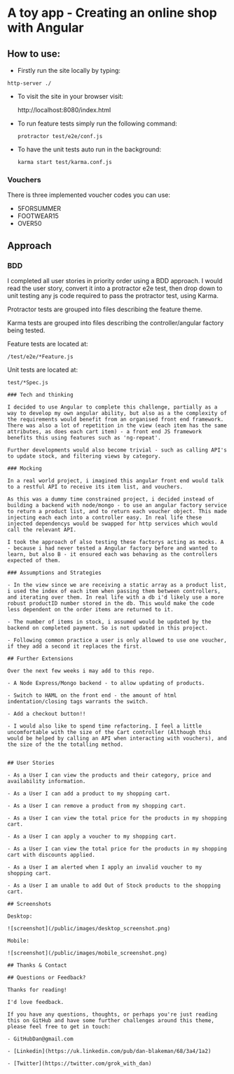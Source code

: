 # A toy app - Creating an online shop with Angular

## How to use:

- Firstly run the site locally by typing:

```
http-server ./
```

- To visit the site in your browser visit:

  http://localhost:8080/index.html

- To run feature tests simply run the following command:
  ```
  protractor test/e2e/conf.js
  ```
- To have the unit tests auto run in the background:
  ```
  karma start test/karma.conf.js
  ```

### Vouchers

There is three implemented voucher codes you can use:

  - 5FORSUMMER
  - FOOTWEAR15
  - OVER50

## Approach

### BDD

I completed all user stories in priority order using a BDD approach. I would read the user story, convert it into a protractor e2e test, then drop down to unit testing any js code required to pass the protractor test, using Karma.

Protractor tests are grouped into files describing the feature theme.

Karma tests are grouped into files describing the controller/angular factory being tested.

Feature tests are located at:
```
/test/e2e/*Feature.js
```
Unit tests are located at:
```
test/*Spec.js

### Tech and thinking

I decided to use Angular to complete this challenge, partially as a way to develop my own angular ability, but also as a the complexity of the requirements would benefit from an organised front end framework. There was also a lot of repetition in the view (each item has the same attributes, as does each cart item) - a front end JS framework benefits this using features such as 'ng-repeat'.

Further developments would also become trivial - such as calling API's to update stock, and filtering views by category.

### Mocking

In a real world project, i imagined this angular front end would talk to a restful API to receive its item list, and vouchers.

As this was a dummy time constrained project, i decided instead of building a backend with node/mongo - to use an angular factory service to return a product list, and to return each voucher object. This made injecting each each into a controller easy. In real life these injected dependencys would be swapped for http services which would call the relevant API.

I took the approach of also testing these factorys acting as mocks. A - because i had never tested a Angular factory before and wanted to learn, but also B - it ensured each was behaving as the controllers expected of them.

### Assumptions and Strategies

- In the view since we are receiving a static array as a product list, i used the index of each item when passing them between controllers, and iterating over them. In real life with a db i'd likely use a more robust productID number stored in the db. This would make the code less dependent on the order items are returned to it.

- The number of items in stock, i assumed would be updated by the backend on completed payment. So is not updated in this project.

- Following common practice a user is only allowed to use one voucher, if they add a second it replaces the first.

## Further Extensions

Over the next few weeks i may add to this repo.

- A Node Express/Mongo backend - to allow updating of products.

- Switch to HAML on the front end - the amount of html indentation/closing tags warrants the switch.

- Add a checkout button!!

- I would also like to spend time refactoring. I feel a little uncomfortable with the size of the Cart controller (Although this would be helped by calling an API when interacting with vouchers), and the size of the the totalling method.


## User Stories

- As a User I can view the products and their category, price and availability information.

- As a User I can add a product to my shopping cart.

- As a User I can remove a product from my shopping cart.

- As a User I can view the total price for the products in my shopping cart.

- As a User I can apply a voucher to my shopping cart.

- As a User I can view the total price for the products in my shopping cart with discounts applied.

- As a User I am alerted when I apply an invalid voucher to my shopping cart.

- As a User I am unable to add Out of Stock products to the shopping cart.

## Screenshots

Desktop:

![screenshot](/public/images/desktop_screenshot.png)

Mobile:

![screenshot](/public/images/mobile_screenshot.png)

## Thanks & Contact

## Questions or Feedback?

Thanks for reading!

I'd love feedback.

If you have any questions, thoughts, or perhaps you're just reading this on GitHub and have some further challenges around this theme, please feel free to get in touch:

- GitHubDan@gmail.com

- [Linkedin](https://uk.linkedin.com/pub/dan-blakeman/68/3a4/1a2)

- [Twitter](https://twitter.com/grok_with_dan)
